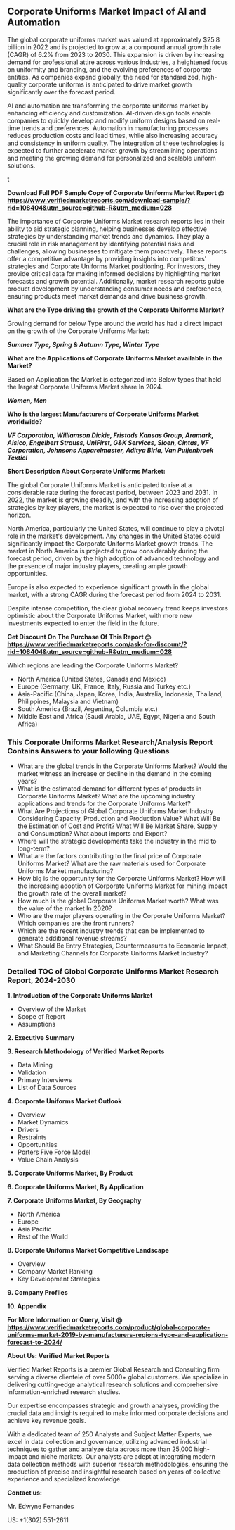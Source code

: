 <h2>Corporate Uniforms Market Impact of AI and Automation</h2><p>The global corporate uniforms market was valued at approximately $25.8 billion in 2022 and is projected to grow at a compound annual growth rate (CAGR) of 6.2% from 2023 to 2030. This expansion is driven by increasing demand for professional attire across various industries, a heightened focus on uniformity and branding, and the evolving preferences of corporate entities. As companies expand globally, the need for standardized, high-quality corporate uniforms is anticipated to drive market growth significantly over the forecast period.</p><p>AI and automation are transforming the corporate uniforms market by enhancing efficiency and customization. AI-driven design tools enable companies to quickly develop and modify uniform designs based on real-time trends and preferences. Automation in manufacturing processes reduces production costs and lead times, while also increasing accuracy and consistency in uniform quality. The integration of these technologies is expected to further accelerate market growth by streamlining operations and meeting the growing demand for personalized and scalable uniform solutions.</p>t</p><p id="" class=""><strong>Download Full PDF Sample Copy of Corporate Uniforms Market Report @ <a href="https://www.verifiedmarketreports.com/download-sample/?rid=108404&utm_source=github-R&utm_medium=028" target="_blank">https://www.verifiedmarketreports.com/download-sample/?rid=108404&utm_source=github-R&utm_medium=028</a></strong></p><p>The importance of&nbsp;Corporate Uniforms Market research reports lies in their ability to aid strategic planning, helping businesses develop effective strategies by understanding market trends and dynamics. They play a crucial role in risk management by identifying potential risks and challenges, allowing businesses to mitigate them proactively. These reports offer a competitive advantage by providing insights into competitors' strategies and Corporate Uniforms Market positioning. For investors, they provide critical data for making informed decisions by highlighting market forecasts and growth potential. Additionally, market research reports guide product development by understanding consumer needs and preferences, ensuring products meet market demands and drive business growth.</p><p><strong>What are the&nbsp;Type driving the growth of the Corporate Uniforms Market?</strong></p><p id="" class="">Growing demand for below Type around the world has had a direct impact on the growth of the Corporate Uniforms Market:</p><em><strong>Summer Type, Spring & Autumn Type, Winter Type</strong></em></p><strong>What are the&nbsp;Applications&nbsp;of Corporate Uniforms Market available in the Market?</strong></p><p id="" class="">Based on Application the Market is categorized into Below types that held the largest Corporate Uniforms Market share In 2024.</p><em><strong>Women, Men</strong></em></p><strong>Who is the largest Manufacturers of Corporate Uniforms Market worldwide?</strong></p><p><em><strong>VF Corporation, Williamson Dickie, Fristads Kansas Group, Aramark, Alsico, Engelbert Strauss, UniFirst, G&K Services, Sioen, Cintas, VF Corporation, Johnsons Apparelmaster, Aditya Birla, Van Puijenbroek Textiel</strong></em></p><p id="" class=""><strong>Short Description About Corporate Uniforms Market:</strong></p><p>The global Corporate Uniforms Market is anticipated to rise at a considerable rate during the forecast period, between 2023 and 2031. In 2022, the market is growing steadily, and with the increasing adoption of strategies by key players, the market is expected to rise over the projected horizon.</p><p>North America, particularly the United States, will continue to play a pivotal role in the market's development. Any changes in the United States could significantly impact the Corporate Uniforms Market growth trends. The market in North America is projected to grow considerably during the forecast period, driven by the high adoption of advanced technology and the presence of major industry players, creating ample growth opportunities.</p><p>Europe is also expected to experience significant growth in the global market, with a strong CAGR during the forecast period from 2024 to 2031.</p><p>Despite intense competition, the clear global recovery trend keeps investors optimistic about the Corporate Uniforms Market, with more new investments expected to enter the field in the future.</p><p id="" class=""><strong>Get Discount On The Purchase Of This Report @ <a href="https://www.verifiedmarketreports.com/ask-for-discount/?rid=108404&utm_source=github-R&utm_medium=028" target="_blank">https://www.verifiedmarketreports.com/ask-for-discount/?rid=108404&utm_source=github-R&utm_medium=028</a></strong></p>Which regions are leading the Corporate Uniforms Market?</p><ul><li>North America (United States, Canada and Mexico)</li><li>Europe (Germany, UK, France, Italy, Russia and Turkey etc.)</li><li>Asia-Pacific (China, Japan, Korea, India, Australia, Indonesia, Thailand, Philippines, Malaysia and Vietnam)</li><li>South America (Brazil, Argentina, Columbia etc.)</li><li>Middle East and Africa (Saudi Arabia, UAE, Egypt, Nigeria and South Africa)</li></ul><h3 id="" class="">This Corporate Uniforms Market Research/Analysis Report Contains Answers to your following Questions</h3><ul><li>What are the global trends in the Corporate Uniforms Market? Would the market witness an increase or decline in the demand in the coming years?</li><li>What is the estimated demand for different types of products in Corporate Uniforms Market? What are the upcoming industry applications and trends for the Corporate Uniforms Market?</li><li>What Are Projections of Global Corporate Uniforms Market Industry Considering Capacity, Production and Production Value? What Will Be the Estimation of Cost and Profit? What Will Be Market Share, Supply and Consumption? What about imports and Export?</li><li>Where will the strategic developments take the industry in the mid to long-term?</li><li>What are the factors contributing to the final price of Corporate Uniforms Market? What are the raw materials used for Corporate Uniforms Market manufacturing?</li><li>How big is the opportunity for the Corporate Uniforms Market? How will the increasing adoption of Corporate Uniforms Market for mining impact the growth rate of the overall market?</li><li>How much is the global Corporate Uniforms Market worth? What was the value of the market In 2020?</li><li>Who are the major players operating in the Corporate Uniforms Market? Which companies are the front runners?</li><li>Which are the recent industry trends that can be implemented to generate additional revenue streams?</li><li>What Should Be Entry Strategies, Countermeasures to Economic Impact, and Marketing Channels for Corporate Uniforms Market Industry?</li></ul><h3 id="" class="">Detailed TOC of Global Corporate Uniforms Market Research Report, 2024-2030</h3><p id="" class=""><strong>1. Introduction of the Corporate Uniforms Market</strong></p><ul><li>Overview of the Market</li><li>Scope of Report</li><li>Assumptions</li></ul><p id="" class=""><strong>2. Executive Summary</strong></p><p id="" class=""><strong>3. Research Methodology of Verified Market Reports</strong></p><ul><li>Data Mining</li><li>Validation</li><li>Primary Interviews</li><li>List of Data Sources</li></ul><p id="" class=""><strong>4. Corporate Uniforms Market Outlook</strong></p><ul><li>Overview</li><li>Market Dynamics</li><li>Drivers</li><li>Restraints</li><li>Opportunities</li><li>Porters Five Force Model</li><li>Value Chain Analysis</li></ul><p id="" class=""><strong>5. Corporate Uniforms Market, By Product</strong></p><p id="" class=""><strong>6. Corporate Uniforms Market, By Application</strong></p><p id="" class=""><strong>7. Corporate Uniforms Market, By Geography</strong></p><ul><li>North America</li><li>Europe</li><li>Asia Pacific</li><li>Rest of the World</li></ul><p id="" class=""><strong>8. Corporate Uniforms Market Competitive Landscape</strong></p><ul><li>Overview</li><li>Company Market Ranking</li><li>Key Development Strategies</li></ul><p id="" class=""><strong>9. Company Profiles</strong></p><p id="" class=""><strong>10. Appendix</strong></p><p id="" class=""><strong>For More Information or Query, Visit @ <a href="https://www.verifiedmarketreports.com/product/global-corporate-uniforms-market-2019-by-manufacturers-regions-type-and-application-forecast-to-2024/" target="_blank">https://www.verifiedmarketreports.com/product/global-corporate-uniforms-market-2019-by-manufacturers-regions-type-and-application-forecast-to-2024/</a></strong></p><p id="" class=""><strong>About Us: Verified Market Reports</strong></p><p id="" class="">Verified Market Reports is a premier Global Research and Consulting firm serving a diverse clientele of over 5000+ global customers. We specialize in delivering cutting-edge analytical research solutions and comprehensive information-enriched research studies.</p><p id="" class="">Our expertise encompasses strategic and growth analyses, providing the crucial data and insights required to make informed corporate decisions and achieve key revenue goals.</p><p id="" class="">With a dedicated team of 250 Analysts and Subject Matter Experts, we excel in data collection and governance, utilizing advanced industrial techniques to gather and analyze data across more than 25,000 high-impact and niche markets. Our analysts are adept at integrating modern data collection methods with superior research methodologies, ensuring the production of precise and insightful research based on years of collective experience and specialized knowledge.</p><p id="" class=""><strong>Contact us:</strong></p><p id="" class="">Mr. Edwyne Fernandes</p><p id="" class="">US: +1(302) 551-2611</p>